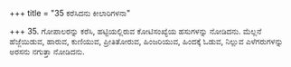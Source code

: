 +++
title = "35 ಕರೆಸಿದನು ಕೀಲಾರಿಗಳನಾ"

+++
35. ಗೋಪಾಲರನ್ನು ಕರೆಸಿ, ಹಟ್ಟಿಯಲ್ಲಿರುವ ಕೋಟಿಸಂಖ್ಯೆಯ ಹಸುಗಳನ್ನು ನೋಡಿದನು. ಮೆಲ್ಲನೆ ಹೆಜ್ಜೆಯಿಡುವ, ಹಾರುವ, ಕುಣಿಯುವ, ಪ್ರೀತಿತೋರುವ, ಹಿಂಜರಿಯುವ, ಹಿಂದಕ್ಕೆ ಓಡುವ, ನಿಲ್ಲುವ ಎಳೆಗರುಗಳನ್ನು ಅರಸನು ನಗುತ್ತಾ ನೋಡಿದನು.